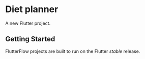 # Diet planner

A new Flutter project.

## Getting Started

FlutterFlow projects are built to run on the Flutter _stable_ release.
